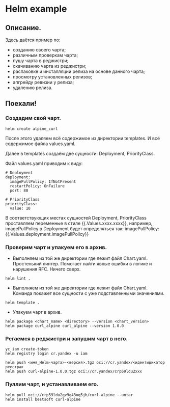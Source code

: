 # Helm example

## Описание.
Здесь даётся пример по:

*  созданию своего чарта;
*  различным проверкам чарта; 
*  пушу чарта в реджистри;
*  скачиванию чарта из реджистри;
*  распаковке и инсталляции релиза на основе данного чарта;
*  просмотру установленных релизов;
*  апгрейду ревизии у релиза;
*  удалению релиза.

## Поехали!

### Создадим свой чарт.
```
helm create alpine_curl
```

После этого удаляем всё содержимое из директории templates. И всё содержимое файла values.yaml.

Далее в templates создаём две сущности: Deployment, PriorityClass.

Файл values.yaml приводим к виду:
```
# Deployment
deployment:
  imagePullPolicy: IfNotPresent
  restartPolicy: OnFailure
  port: 80

# PriorityClass
priorityClass:
  value: 10
```
В соответствующих местах сущностей Deployment, PriorityClass проставляем переменные в стиле {{.Values.xxxx.xxxx}}, например, imagePullPolicy в Deployment будет определяться так:
imagePullPolicy: {{.Values.deployment.imagePullPolicy}}

### Проверим чарт и упакуем его в архив.
* Выполняем из той же директории где лежит файл Chart.yaml. Простенький линтер. Помогает найти явные ошибки в логике и нарушения RFC. Ничего сверх.
```
helm lint .
```

* Выполняем из той же директории где лежит файл Chart.yaml. Команда покажет все сущности с уже подставленными значениями.
```
helm template .
```

* Упакуем чарт в архив.
```
helm package <chart_name> <directory> --version <chart_version>
helm package curl_alpine curl_alpine --version 1.0.0
```

### Регаемся в реджистри и запушим чарт в него.
```
yc iam create-token
helm registry login cr.yandex -u iam

helm push <имя_Helm-чарта>-<версия>.tgz oci://cr.yandex/<идентификатор реестра>
helm push curl-alpine-1.0.0.tgz oci://cr.yandex/crp59ldu2xxx
```

### Пуллим чарт, и устанавливаем его.
```
helm pull oci://crp59ldu2qv9q43uq5jh/curl-alpine --untar
helm install bestsoft curl-alpine
```
